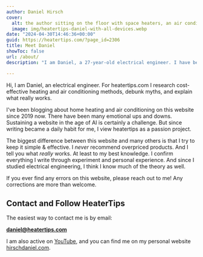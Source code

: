```yaml
---
author: Daniel Hirsch
cover:
  alt: the author sitting on the floor with space heaters, an air conditioner, a fan, and an air purifier
  image: img/heatertips-daniel-with-all-devices.webp
date: "2024-04-30T14:46:36+00:00"
guid: https://heatertips.com/?page_id=2306
title: Meet Daniel
showToc: false
url: /about/
description: "I am Daniel, a 27-year-old electrical engineer. I have been blogging on HeaterTips since 2019. I view heatertips as a passion project."

---
```

Hi, I am Daniel, an electrical engineer. For heatertips.com I research cost-effective heating and air conditioning methods, debunk myths, and explain what really works.

I've been blogging about home heating and air conditioning on this website since 2019 now. There have been many emotional ups and downs. Sustaining a website in the age of AI is certainly a challenge. But since writing became a daily habit for me, I view heatertips as a passion project.

The biggest difference between this website and many others is that I try to keep it simple & effective. I _never_ recommend overpriced products. And I tell you what _really_ works. At least to my best knowledge. I confirm everything I write through experiment and personal experience.
And since I studied electrical engineering, I think I know much of the theory as well.

If you ever find any errors on this website, please reach out to me! Any corrections are more than welcome.

## Contact and Follow HeaterTips

The easiest way to contact me is by email:

[**daniel@heatertips.com**](mailto:daniel@heatertips.com)

I am also active on [YouTube](https://www.youtube.com/@heatertips), and you can find me on my personal website [hirschdaniel.com](https://hirschdaniel.com).
